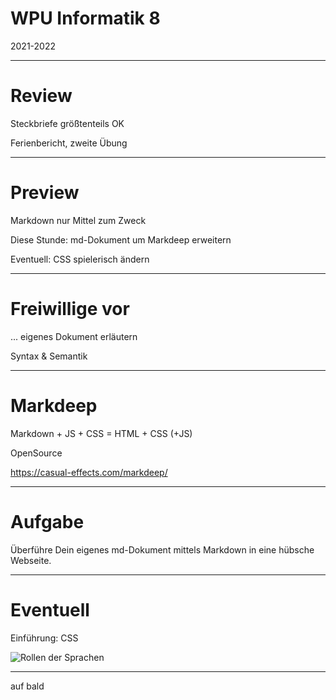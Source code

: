 # WPU Informatik 8

2021-2022

---

# Review

Steckbriefe größtenteils OK

Ferienbericht, zweite Übung

---

# Preview

Markdown nur Mittel zum Zweck

Diese Stunde: md-Dokument um Markdeep erweitern

Eventuell: CSS spielerisch ändern

---

# Freiwillige vor

... eigenes Dokument erläutern

Syntax & Semantik

---

# Markdeep

Markdown + JS + CSS = HTML + CSS (+JS)

OpenSource

https://casual-effects.com/markdeep/

---

# Aufgabe

Überführe Dein eigenes md-Dokument mittels Markdown in eine hübsche Webseite.

---

# Eventuell

Einführung: CSS

![Rollen der Sprachen](https://www.tabnine.com/blog/wp-content/uploads/2020/06/javascript-css-html-actual-web-design-65726997-1.png)

---

auf bald
